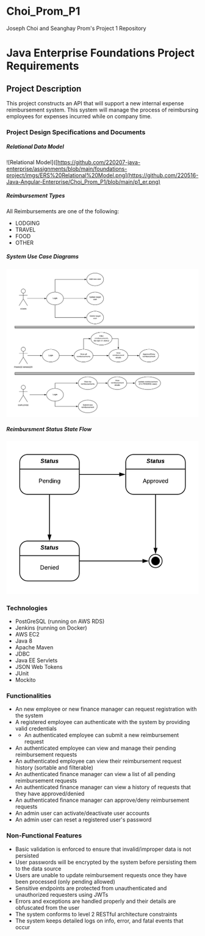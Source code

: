# Choi_Prom_P1
Joseph Choi and Seanghay Prom's Project 1 Repository

# Java Enterprise Foundations Project Requirements

## Project Description

This project constructs an API that will support a new internal expense reimbursement system. This system will manage the process of reimbursing employees for expenses incurred while on company time.

### Project Design Specifications and Documents

##### Relational Data Model
![Relational Model]([https://github.com/220207-java-enterprise/assignments/blob/main/foundations-project/imgs/ERS%20Relational%20Model.png](https://github.com/220516-Java-Angular-Enterprise/Choi_Prom_P1/blob/main/p1_er.png)

##### Reimbursement Types
All Reimbursements are one of the following:
- LODGING
- TRAVEL
- FOOD
- OTHER

##### System Use Case Diagrams
![System Use Case Diagrams](https://raw.githubusercontent.com/220207-java-enterprise/assignments/main/foundations-project/imgs/ERS%20Use%20Case%20Diagram.png)

##### Reimbursment Status State Flow
![Reimbursment Status State Flow](https://raw.githubusercontent.com/220207-java-enterprise/assignments/main/foundations-project/imgs/ERS%20State%20Flow%20Diagram.png)

### Technologies

- PostGreSQL (running on AWS RDS)
- Jenkins (running on Docker)
- AWS EC2
- Java 8
- Apache Maven
- JDBC
- Java EE Servlets
- JSON Web Tokens
- JUnit
- Mockito

### Functionalities

- An new employee or new finance manager can request registration with the system
- A registered employee can authenticate with the system by providing valid credentials
- - An authenticated employee can submit a new reimbursement request
- An authenticated employee can view and manage their pending reimbursement requests
- An authenticated employee can view their reimbursement request history (sortable and filterable)
- An authenticated finance manager can view a list of all pending reimbursement requests
- An authenticated finance manager can view a history of requests that they have approved/denied
- An authenticated finance manager can approve/deny reimbursement requests
- An admin user can activate/deactivate user accounts
- An admin user can reset a registered user's password

### Non-Functional Features

- Basic validation is enforced to ensure that invalid/improper data is not persisted
- User passwords will be encrypted by the system before persisting them to the data source
- Users are unable to update reimbursement requests once they have been processed (only pending allowed)
- Sensitive endpoints are protected from unauthenticated and unauthorized requesters using JWTs
- Errors and exceptions are handled properly and their details are obfuscated from the user
- The system conforms to level 2 RESTful architecture constraints
- The system keeps detailed logs on info, error, and fatal events that occur
